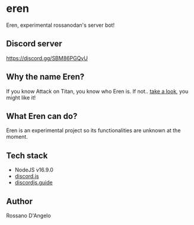 # eren

Eren, experimental rossanodan's server bot!

## Discord server

https://discord.gg/SBM86PGQyU

## Why the name Eren?

If you know Attack on Titan, you know who Eren is. If not.. [take a look](https://en.wikipedia.org/wiki/Attack_on_Titan), you might like it!

## What Eren can do?

Eren is an experimental project so its functionalities are unknown at the moment.

## Tech stack

- NodeJS v16.9.0
- [discord.js](https://discord.js.org/#/)
- [discordjs.guide](https://discordjs.guide/)

## Author

Rossano D'Angelo